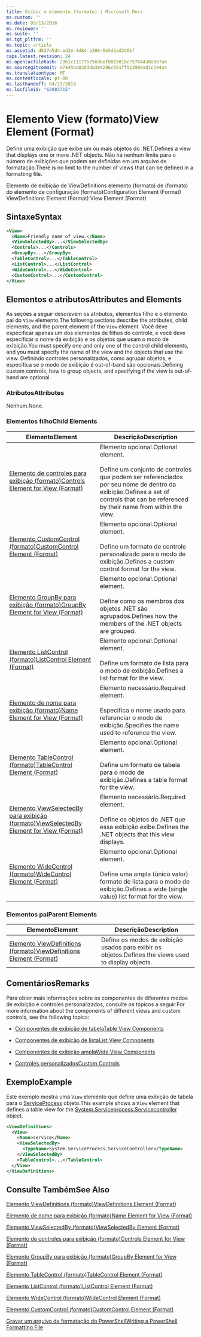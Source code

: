 ```yaml
---
title: Exibir o elemento (formato) | Microsoft Docs
ms.custom: ''
ms.date: 09/13/2016
ms.reviewer: ''
ms.suite: ''
ms.tgt_pltfrm: ''
ms.topic: article
ms.assetid: d837d5d4-ed2e-4d84-a306-0b5d2ad2d0bf
caps.latest.revision: 24
ms.openlocfilehash: 2361c1117757569bef0815018c75764430a9e7a8
ms.sourcegitcommit: e7445ba8203da304286c591ff513900ad1c244a4
ms.translationtype: MT
ms.contentlocale: pt-BR
ms.lasthandoff: 04/23/2019
ms.locfileid: "62083715"
---
```

# <a name="view-element-format"></a><span data-ttu-id="e814c-102">Elemento View (formato)</span><span class="sxs-lookup"><span data-stu-id="e814c-102">View Element (Format)</span></span>

<span data-ttu-id="e814c-103">Define uma exibição que exibe um ou mais objetos do .NET.</span><span class="sxs-lookup"><span data-stu-id="e814c-103">Defines a view that displays one or more .NET objects.</span></span> <span data-ttu-id="e814c-104">Não há nenhum limite para o número de exibições que podem ser definidas em um arquivo de formatação.</span><span class="sxs-lookup"><span data-stu-id="e814c-104">There is no limit to the number of views that can be defined in a formatting file.</span></span>

<span data-ttu-id="e814c-105">Elemento de exibição de ViewDefinitions elemento (formato) de (formato) do elemento de configuração (formato)</span><span class="sxs-lookup"><span data-stu-id="e814c-105">Configuration Element (Format) ViewDefinitions Element (Format) View Element (Format)</span></span>

## <a name="syntax"></a><span data-ttu-id="e814c-106">Sintaxe</span><span class="sxs-lookup"><span data-stu-id="e814c-106">Syntax</span></span>

```xml
<View>
  <Name>Friendly name of view.</Name>
  <ViewSelectedBy>...</ViewSelectedBy>
  <Controls>...</Controls>
  <GroupBy>...</GroupBy>
  <TableControl>...</TableControl>
  <ListControl>...</ListControl>
  <WideControl>...</WideControl>
  <CustomControl>...</CustomControl>
</View>
```

## <a name="attributes-and-elements"></a><span data-ttu-id="e814c-107">Elementos e atributos</span><span class="sxs-lookup"><span data-stu-id="e814c-107">Attributes and Elements</span></span>

<span data-ttu-id="e814c-108">As seções a seguir descrevem os atributos, elementos filho e o elemento pai do `View` elemento.</span><span class="sxs-lookup"><span data-stu-id="e814c-108">The following sections describe the attributes, child elements, and the parent element of the `View` element.</span></span> <span data-ttu-id="e814c-109">Você deve especificar apenas um dos elementos de filhos do controle, e você deve especificar o nome da exibição e os objetos que usam o modo de exibição.</span><span class="sxs-lookup"><span data-stu-id="e814c-109">You must specify one and only one of the control child elements, and you must specify the name of the view and the objects that use the view.</span></span> <span data-ttu-id="e814c-110">Definindo controles personalizados, como agrupar objetos, e especifica se o modo de exibição é out-of-band são opcionais.</span><span class="sxs-lookup"><span data-stu-id="e814c-110">Defining custom controls, how to group objects, and specifying if the view is out-of-band are optional.</span></span>

### <a name="attributes"></a><span data-ttu-id="e814c-111">Atributos</span><span class="sxs-lookup"><span data-stu-id="e814c-111">Attributes</span></span>

<span data-ttu-id="e814c-112">Nenhum.</span><span class="sxs-lookup"><span data-stu-id="e814c-112">None.</span></span>

### <a name="child-elements"></a><span data-ttu-id="e814c-113">Elementos filho</span><span class="sxs-lookup"><span data-stu-id="e814c-113">Child Elements</span></span>

|<span data-ttu-id="e814c-114">Elemento</span><span class="sxs-lookup"><span data-stu-id="e814c-114">Element</span></span>|<span data-ttu-id="e814c-115">Descrição</span><span class="sxs-lookup"><span data-stu-id="e814c-115">Description</span></span>|
|-------------|-----------------|
|[<span data-ttu-id="e814c-116">Elemento de controles para exibição (formato)</span><span class="sxs-lookup"><span data-stu-id="e814c-116">Controls Element for View (Format)</span></span>](./controls-element-for-view-format.md)|<span data-ttu-id="e814c-117">Elemento opcional.</span><span class="sxs-lookup"><span data-stu-id="e814c-117">Optional element.</span></span><br /><br /> <span data-ttu-id="e814c-118">Define um conjunto de controles que podem ser referenciados por seu nome de dentro da exibição.</span><span class="sxs-lookup"><span data-stu-id="e814c-118">Defines a set of controls that can be referenced by their name from within the view.</span></span>|
|[<span data-ttu-id="e814c-119">Elemento CustomControl (formato)</span><span class="sxs-lookup"><span data-stu-id="e814c-119">CustomControl Element (Format)</span></span>](./customcontrol-element-for-groupby-format.md)|<span data-ttu-id="e814c-120">Elemento opcional.</span><span class="sxs-lookup"><span data-stu-id="e814c-120">Optional element.</span></span><br /><br /> <span data-ttu-id="e814c-121">Define um formato de controle personalizado para o modo de exibição.</span><span class="sxs-lookup"><span data-stu-id="e814c-121">Defines a custom control format for the view.</span></span>|
|[<span data-ttu-id="e814c-122">Elemento GroupBy para exibição (formato)</span><span class="sxs-lookup"><span data-stu-id="e814c-122">GroupBy Element for View (Format)</span></span>](./groupby-element-for-view-format.md)|<span data-ttu-id="e814c-123">Elemento opcional.</span><span class="sxs-lookup"><span data-stu-id="e814c-123">Optional element.</span></span><br /><br /> <span data-ttu-id="e814c-124">Define como os membros dos objetos .NET são agrupados.</span><span class="sxs-lookup"><span data-stu-id="e814c-124">Defines how the members of the .NET objects are grouped.</span></span>|
|[<span data-ttu-id="e814c-125">Elemento ListControl (formato)</span><span class="sxs-lookup"><span data-stu-id="e814c-125">ListControl Element (Format)</span></span>](./listcontrol-element-format.md)|<span data-ttu-id="e814c-126">Elemento opcional.</span><span class="sxs-lookup"><span data-stu-id="e814c-126">Optional element.</span></span><br /><br /> <span data-ttu-id="e814c-127">Define um formato de lista para o modo de exibição.</span><span class="sxs-lookup"><span data-stu-id="e814c-127">Defines a list format for the view.</span></span>|
|[<span data-ttu-id="e814c-128">Elemento de nome para exibição (formato)</span><span class="sxs-lookup"><span data-stu-id="e814c-128">Name Element for View (Format)</span></span>](./name-element-for-view-format.md)|<span data-ttu-id="e814c-129">Elemento necessário.</span><span class="sxs-lookup"><span data-stu-id="e814c-129">Required element.</span></span><br /><br /> <span data-ttu-id="e814c-130">Especifica o nome usado para referenciar o modo de exibição.</span><span class="sxs-lookup"><span data-stu-id="e814c-130">Specifies the name used to reference the view.</span></span>|
|[<span data-ttu-id="e814c-131">Elemento TableControl (formato)</span><span class="sxs-lookup"><span data-stu-id="e814c-131">TableControl Element (Format)</span></span>](./tablecontrol-element-format.md)|<span data-ttu-id="e814c-132">Elemento opcional.</span><span class="sxs-lookup"><span data-stu-id="e814c-132">Optional element.</span></span><br /><br /> <span data-ttu-id="e814c-133">Define um formato de tabela para o modo de exibição.</span><span class="sxs-lookup"><span data-stu-id="e814c-133">Defines a table format for the view.</span></span>|
|[<span data-ttu-id="e814c-134">Elemento ViewSelectedBy para exibição (formato)</span><span class="sxs-lookup"><span data-stu-id="e814c-134">ViewSelectedBy Element for View (Format)</span></span>](./viewselectedby-element-format.md)|<span data-ttu-id="e814c-135">Elemento necessário.</span><span class="sxs-lookup"><span data-stu-id="e814c-135">Required element.</span></span><br /><br /> <span data-ttu-id="e814c-136">Define os objetos do .NET que essa exibição exibe.</span><span class="sxs-lookup"><span data-stu-id="e814c-136">Defines the .NET objects that this view displays.</span></span>|
|[<span data-ttu-id="e814c-137">Elemento WideControl (formato)</span><span class="sxs-lookup"><span data-stu-id="e814c-137">WideControl Element (Format)</span></span>](./widecontrol-element-format.md)|<span data-ttu-id="e814c-138">Elemento opcional.</span><span class="sxs-lookup"><span data-stu-id="e814c-138">Optional element.</span></span><br /><br /> <span data-ttu-id="e814c-139">Define uma ampla (único valor) formato de lista para o modo de exibição.</span><span class="sxs-lookup"><span data-stu-id="e814c-139">Defines a wide (single value) list format for the view.</span></span>|

### <a name="parent-elements"></a><span data-ttu-id="e814c-140">Elementos pai</span><span class="sxs-lookup"><span data-stu-id="e814c-140">Parent Elements</span></span>

|<span data-ttu-id="e814c-141">Elemento</span><span class="sxs-lookup"><span data-stu-id="e814c-141">Element</span></span>|<span data-ttu-id="e814c-142">Descrição</span><span class="sxs-lookup"><span data-stu-id="e814c-142">Description</span></span>|
|-------------|-----------------|
|[<span data-ttu-id="e814c-143">Elemento ViewDefinitions (formato)</span><span class="sxs-lookup"><span data-stu-id="e814c-143">ViewDefinitions Element (Format)</span></span>](./viewdefinitions-element-format.md)|<span data-ttu-id="e814c-144">Define os modos de exibição usados para exibir os objetos.</span><span class="sxs-lookup"><span data-stu-id="e814c-144">Defines the views used to display objects.</span></span>|

## <a name="remarks"></a><span data-ttu-id="e814c-145">Comentários</span><span class="sxs-lookup"><span data-stu-id="e814c-145">Remarks</span></span>

<span data-ttu-id="e814c-146">Para obter mais informações sobre os componentes de diferentes modos de exibição e controles personalizados, consulte os tópicos a seguir:</span><span class="sxs-lookup"><span data-stu-id="e814c-146">For more information about the components of different views and custom controls, see the following topics:</span></span>

- [<span data-ttu-id="e814c-147">Componentes de exibição de tabela</span><span class="sxs-lookup"><span data-stu-id="e814c-147">Table View Components</span></span>](./creating-a-table-view.md)

- [<span data-ttu-id="e814c-148">Componentes de exibição de lista</span><span class="sxs-lookup"><span data-stu-id="e814c-148">List View Components</span></span>](./creating-a-list-view.md)

- [<span data-ttu-id="e814c-149">Componentes de exibição ampla</span><span class="sxs-lookup"><span data-stu-id="e814c-149">Wide View Components</span></span>](./creating-a-wide-view.md)

- [<span data-ttu-id="e814c-150">Controles personalizados</span><span class="sxs-lookup"><span data-stu-id="e814c-150">Custom Controls</span></span>](./creating-custom-controls.md)

## <a name="example"></a><span data-ttu-id="e814c-151">Exemplo</span><span class="sxs-lookup"><span data-stu-id="e814c-151">Example</span></span>

<span data-ttu-id="e814c-152">Este exemplo mostra uma `View` elemento que define uma exibição de tabela para o [ServiceProcess](/dotnet/api/System.ServiceProcess.ServiceController) objeto.</span><span class="sxs-lookup"><span data-stu-id="e814c-152">This example shows a `View` element that defines a table view for the [System.Serviceprocess.Servicecontroller](/dotnet/api/System.ServiceProcess.ServiceController) object.</span></span>

```xml
<ViewDefinitions>
  <View>
    <Name>service</Name>
    <ViewSelectedBy>
      <TypeName>System.ServiceProcess.ServiceController</TypeName>
    </ViewSelectedBy>
    <TableControl>...</TableControl>
  </View>
</ViewDefinitions>

```

## <a name="see-also"></a><span data-ttu-id="e814c-153">Consulte Também</span><span class="sxs-lookup"><span data-stu-id="e814c-153">See Also</span></span>

[<span data-ttu-id="e814c-154">Elemento ViewDefinitions (formato)</span><span class="sxs-lookup"><span data-stu-id="e814c-154">ViewDefinitions Element (Format)</span></span>](./viewdefinitions-element-format.md)

[<span data-ttu-id="e814c-155">Elemento de nome para exibição (formato)</span><span class="sxs-lookup"><span data-stu-id="e814c-155">Name Element for View (Format)</span></span>](./name-element-for-view-format.md)

[<span data-ttu-id="e814c-156">Elemento ViewSelectedBy (formato)</span><span class="sxs-lookup"><span data-stu-id="e814c-156">ViewSelectedBy Element (Format)</span></span>](./viewselectedby-element-format.md)

[<span data-ttu-id="e814c-157">Elemento de controles para exibição (formato)</span><span class="sxs-lookup"><span data-stu-id="e814c-157">Controls Element for View (Format)</span></span>](./controls-element-for-view-format.md)

[<span data-ttu-id="e814c-158">Elemento GroupBy para exibição (formato)</span><span class="sxs-lookup"><span data-stu-id="e814c-158">GroupBy Element for View (Format)</span></span>](./groupby-element-for-view-format.md)

[<span data-ttu-id="e814c-159">Elemento TableControl (formato)</span><span class="sxs-lookup"><span data-stu-id="e814c-159">TableControl Element (Format)</span></span>](./tablecontrol-element-format.md)

[<span data-ttu-id="e814c-160">Elemento ListControl (formato)</span><span class="sxs-lookup"><span data-stu-id="e814c-160">ListControl Element (Format)</span></span>](./listcontrol-element-format.md)

[<span data-ttu-id="e814c-161">Elemento WideControl (formato)</span><span class="sxs-lookup"><span data-stu-id="e814c-161">WideControl Element (Format)</span></span>](./widecontrol-element-format.md)

[<span data-ttu-id="e814c-162">Elemento CustomControl (formato)</span><span class="sxs-lookup"><span data-stu-id="e814c-162">CustomControl Element (Format)</span></span>](./customcontrol-element-for-groupby-format.md)

[<span data-ttu-id="e814c-163">Gravar um arquivo de formatação do PowerShell</span><span class="sxs-lookup"><span data-stu-id="e814c-163">Writing a PowerShell Formatting File</span></span>](./writing-a-powershell-formatting-file.md)
